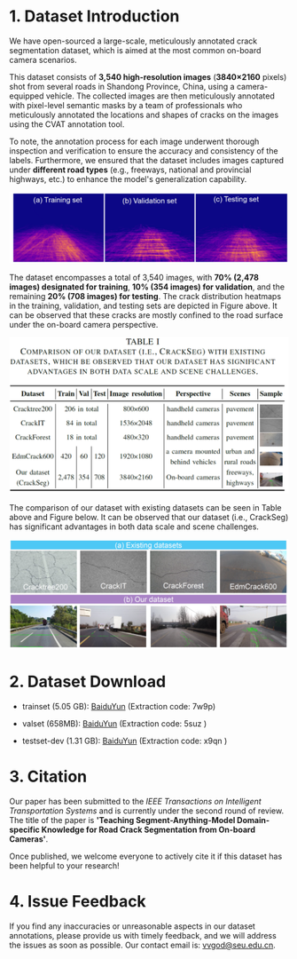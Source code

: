 # 1. Dataset Introduction

We have open-sourced a large-scale, meticulously annotated crack segmentation dataset, which is aimed at the most common on-board  camera scenarios.

This  dataset consists of **3,540 high-resolution images**  (**3840$\times$2160** pixels)  shot from several roads in Shandong Province, China, using a camera-equipped vehicle. The collected images are then meticulously annotated with pixel-level semantic masks by a team of professionals who meticulously annotated the locations and shapes of cracks on the images using the CVAT annotation tool.

 To note, the annotation process for each image underwent thorough inspection and verification to ensure the accuracy and consistency of the labels. Furthermore, we ensured that the dataset includes images captured under **different road types** (e.g., freeways, national and provincial highways, etc.) to enhance the model's generalization capability.
 
![crack distribution heatmaps](./images/image1.png)

The dataset encompasses a total of 3,540 images, with **70% (2,478 images) designated for training**, **10% (354 images) for validation**, and the remaining **20% (708 images) for testing**. The crack distribution heatmaps in the training, validation, and testing sets are depicted in Figure above. It can be observed that these cracks are mostly confined to the road surface under the on-board camera perspective.

![Comparison of our dataset with existing datasets](./images/table1.png) 

The comparison of our dataset with existing datasets can be seen in Table above and Figure below. It can be observed that our dataset (i.e., CrackSeg)  has significant advantages in both data scale and scene challenges. 


![Image comparison of our dataset with existing datasets](./images/image2.png)

# 2. Dataset Download
* trainset (5.05 GB): [BaiduYun](https://pan.baidu.com/s/1jxdur0_ebq4omdHq4Jtx3w) (Extraction code: 7w9p)
  
* valset (658MB):  [BaiduYun](https://pan.baidu.com/s/1ZRx2cOzu2dft1HTHK6A4qw ) (Extraction code: 5suz )
  
* testset-dev (1.31 GB): [BaiduYun](https://pan.baidu.com/s/12l277_KAP6ul_moaFM6mrA) (Extraction code: x9qn  )


# 3. Citation

Our paper has been submitted to the *IEEE Transactions on Intelligent Transportation Systems* and is currently under the second round of review. The title of the paper is **'Teaching Segment-Anything-Model Domain-specific Knowledge for Road Crack Segmentation from On-board Cameras'**.

Once published, we welcome everyone to actively cite it if this dataset has been helpful to your research!

# 4. Issue Feedback
If you find any inaccuracies or unreasonable aspects in our dataset annotations, please provide us with timely feedback, and we will address the issues as soon as possible. Our contact email is: vvgod@seu.edu.cn.